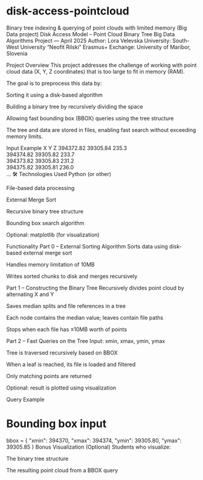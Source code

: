 # disk-access-pointcloud
Binary tree indexing &amp; querying of point clouds with limited memory (Big Data project)
Disk Access Model – Point Cloud Binary Tree
Big Data Algorithms Project — April 2025
Author: Lora Velevska
University: South-West University “Neofit Rilski”
Erasmus+ Exchange: University of Maribor, Slovenia

Project Overview
This project addresses the challenge of working with point cloud data (X, Y, Z coordinates) that is too large to fit in memory (RAM).

The goal is to preprocess this data by:

Sorting it using a disk-based algorithm

Building a binary tree by recursively dividing the space

Allowing fast bounding box (BBOX) queries using the tree structure

The tree and data are stored in files, enabling fast search without exceeding memory limits.

Input Example
X         Y         Z
394372.82 39305.84  235.3  
394374.82 39305.82  233.7  
394373.82 39305.83  231.2  
394375.82 39305.81  236.0  
...
🛠 Technologies Used
Python (or other)

File-based data processing

External Merge Sort

Recursive binary tree structure

Bounding box search algorithm

Optional: matplotlib (for visualization)

Functionality
Part 0 – External Sorting Algorithm
Sorts data using disk-based external merge sort

Handles memory limitation of 10MB

Writes sorted chunks to disk and merges recursively

Part 1 – Constructing the Binary Tree
Recursively divides point cloud by alternating X and Y

Saves median splits and file references in a tree

Each node contains the median value; leaves contain file paths

Stops when each file has ≤10MB worth of points

Part 2 – Fast Queries on the Tree
Input: xmin, xmax, ymin, ymax

Tree is traversed recursively based on BBOX

When a leaf is reached, its file is loaded and filtered

Only matching points are returned

Optional: result is plotted using visualization

Query Example
# Bounding box input
bbox = {
    "xmin": 394370,
    "xmax": 394374,
    "ymin": 39305.80,
    "ymax": 39305.85
}
Bonus Visualization (Optional)
Students who visualize:

The binary tree structure

The resulting point cloud from a BBOX query
